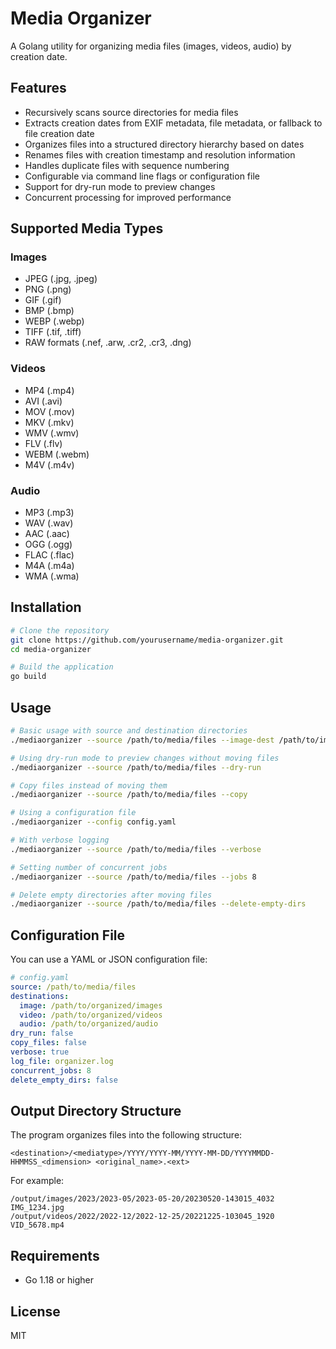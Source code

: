 # Media Organizer

A Golang utility for organizing media files (images, videos, audio) by creation date.

## Features

- Recursively scans source directories for media files
- Extracts creation dates from EXIF metadata, file metadata, or fallback to file creation date
- Organizes files into a structured directory hierarchy based on dates
- Renames files with creation timestamp and resolution information
- Handles duplicate files with sequence numbering
- Configurable via command line flags or configuration file
- Support for dry-run mode to preview changes
- Concurrent processing for improved performance

## Supported Media Types

### Images
- JPEG (.jpg, .jpeg)
- PNG (.png)
- GIF (.gif)
- BMP (.bmp)
- WEBP (.webp)
- TIFF (.tif, .tiff)
- RAW formats (.nef, .arw, .cr2, .cr3, .dng)

### Videos
- MP4 (.mp4)
- AVI (.avi)
- MOV (.mov)
- MKV (.mkv)
- WMV (.wmv)
- FLV (.flv)
- WEBM (.webm)
- M4V (.m4v)

### Audio
- MP3 (.mp3)
- WAV (.wav)
- AAC (.aac)
- OGG (.ogg)
- FLAC (.flac)
- M4A (.m4a)
- WMA (.wma)

## Installation

```bash
# Clone the repository
git clone https://github.com/yourusername/media-organizer.git
cd media-organizer

# Build the application
go build
```

## Usage

```bash
# Basic usage with source and destination directories
./mediaorganizer --source /path/to/media/files --image-dest /path/to/images --video-dest /path/to/videos --audio-dest /path/to/audio

# Using dry-run mode to preview changes without moving files
./mediaorganizer --source /path/to/media/files --dry-run

# Copy files instead of moving them
./mediaorganizer --source /path/to/media/files --copy

# Using a configuration file
./mediaorganizer --config config.yaml

# With verbose logging
./mediaorganizer --source /path/to/media/files --verbose

# Setting number of concurrent jobs
./mediaorganizer --source /path/to/media/files --jobs 8

# Delete empty directories after moving files
./mediaorganizer --source /path/to/media/files --delete-empty-dirs
```

## Configuration File

You can use a YAML or JSON configuration file:

```yaml
# config.yaml
source: /path/to/media/files
destinations:
  image: /path/to/organized/images
  video: /path/to/organized/videos
  audio: /path/to/organized/audio
dry_run: false
copy_files: false
verbose: true
log_file: organizer.log
concurrent_jobs: 8
delete_empty_dirs: false
```

## Output Directory Structure

The program organizes files into the following structure:

```
<destination>/<mediatype>/YYYY/YYYY-MM/YYYY-MM-DD/YYYYMMDD-HHMMSS_<dimension> <original_name>.<ext>
```

For example:
```
/output/images/2023/2023-05/2023-05-20/20230520-143015_4032 IMG_1234.jpg
/output/videos/2022/2022-12/2022-12-25/20221225-103045_1920 VID_5678.mp4
```

## Requirements

- Go 1.18 or higher

## License

MIT